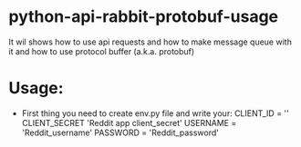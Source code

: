 # python-api-rabbit-protobuf-usage
It wil shows how to use api requests and how to make message queue with it and how to use protocol buffer (a.k.a. protobuf)

# Usage:
  - First thing you need to create env.py file and write your:
    CLIENT_ID = '<reddit app Client_id>'
    CLIENT_SECRET 'Reddit app client_secret'
    USERNAME = 'Reddit_username'
    PASSWORD = 'Reddit_password'
